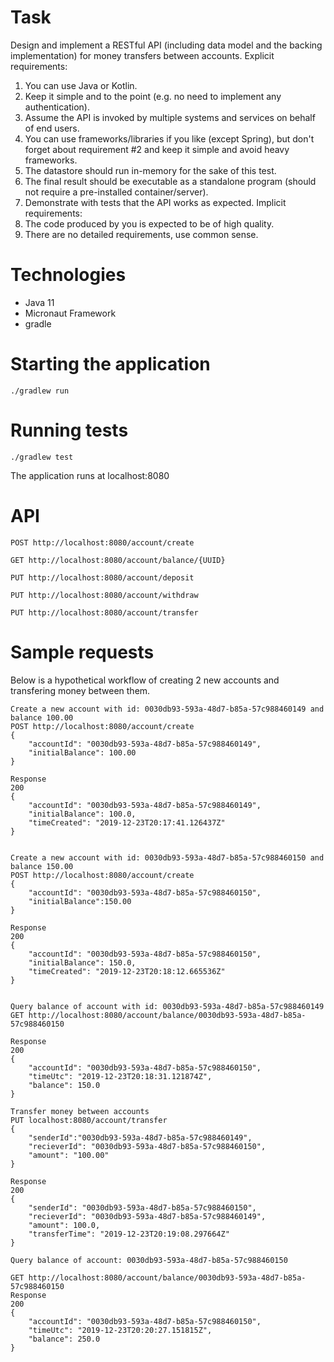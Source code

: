 
# Task
Design and implement a RESTful API (including data model and the backing implementation) for
money transfers between accounts.
Explicit requirements:
1. You can use Java or Kotlin.
2. Keep it simple and to the point (e.g. no need to implement any authentication).
3. Assume the API is invoked by multiple systems and services on behalf of end users.
4. You can use frameworks/libraries if you like (except Spring), but don't forget about
requirement #2 and keep it simple and avoid heavy frameworks.
5. The datastore should run in-memory for the sake of this test.
6. The final result should be executable as a standalone program (should not require a
pre-installed container/server).
7. Demonstrate with tests that the API works as expected.
Implicit requirements:
1. The code produced by you is expected to be of high quality.
2. There are no detailed requirements, use common sense.

# Technologies
* Java 11
* Micronaut Framework
* gradle

# Starting the application
`
./gradlew run
`

# Running tests
`
./gradlew test
`

The application runs at localhost:8080

# API
```
POST http://localhost:8080/account/create

GET http://localhost:8080/account/balance/{UUID}

PUT http://localhost:8080/account/deposit

PUT http://localhost:8080/account/withdraw

PUT http://localhost:8080/account/transfer
```
# Sample requests

Below is a hypothetical workflow of creating 2 new accounts and transfering money between them.
```
Create a new account with id: 0030db93-593a-48d7-b85a-57c988460149 and balance 100.00
POST http://localhost:8080/account/create
{
    "accountId": "0030db93-593a-48d7-b85a-57c988460149", 
    "initialBalance": 100.00
}

Response
200
{
    "accountId": "0030db93-593a-48d7-b85a-57c988460149",
    "initialBalance": 100.0,
    "timeCreated": "2019-12-23T20:17:41.126437Z"
}


Create a new account with id: 0030db93-593a-48d7-b85a-57c988460150 and balance 150.00
POST http://localhost:8080/account/create
{
    "accountId": "0030db93-593a-48d7-b85a-57c988460150", 
    "initialBalance":150.00
}

Response
200
{
    "accountId": "0030db93-593a-48d7-b85a-57c988460150",
    "initialBalance": 150.0,
    "timeCreated": "2019-12-23T20:18:12.665536Z"
}


Query balance of account with id: 0030db93-593a-48d7-b85a-57c988460149
GET http://localhost:8080/account/balance/0030db93-593a-48d7-b85a-57c988460150

Response
200
{
    "accountId": "0030db93-593a-48d7-b85a-57c988460150",
    "timeUtc": "2019-12-23T20:18:31.121874Z",
    "balance": 150.0
}

Transfer money between accounts
PUT localhost:8080/account/transfer
{
	"senderId":"0030db93-593a-48d7-b85a-57c988460149",
	"recieverId": "0030db93-593a-48d7-b85a-57c988460150",
	"amount": "100.00"
}

Response 
200
{
    "senderId": "0030db93-593a-48d7-b85a-57c988460150",
    "recieverId": "0030db93-593a-48d7-b85a-57c988460149",
    "amount": 100.0,
    "transferTime": "2019-12-23T20:19:08.297664Z"
}

Query balance of account: 0030db93-593a-48d7-b85a-57c988460150

GET http://localhost:8080/account/balance/0030db93-593a-48d7-b85a-57c988460150
Response
200
{
    "accountId": "0030db93-593a-48d7-b85a-57c988460150",
    "timeUtc": "2019-12-23T20:20:27.151815Z",
    "balance": 250.0
}

```

